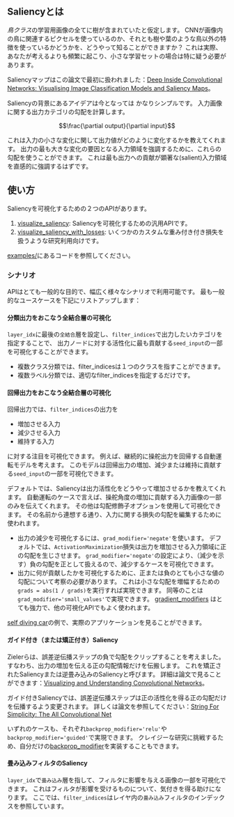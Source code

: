 ## Saliencyとは

*鳥クラス*の学習用画像の全てに樹が含まれていたと仮定します。
CNNが画像内の鳥に関連するピクセルを使っているのか、それとも樹や葉のような鳥以外の特徴を使っているかどうかを、どうやって知ることができますか？
これは実際、あなたが考えるよりも頻繁に起こり、小さな学習セットの場合は特に疑う必要があります。

Saliencyマップはこの論文で最初に扱われました：[Deep Inside Convolutional Networks: Visualising Image Classification Models and Saliency Maps](https://arxiv.org/pdf/1312.6034v2.pdf)。

Saliencyの背景にあるアイデアは今となっては かなりシンプルです。
入力画像に関する出力カテゴリの勾配を計算します。

$$\frac{\partial output}{\partial input}$$

これは入力の小さな変化に関して出力値がどのように変化するかを教えてくれます。
出力の最も大きな変化の要因となる入力領域を強調するために、これらの勾配を使うことができます。
これは最も出力への貢献が顕著な(salient)入力領域を直感的に強調するはずです。


## 使い方

Saliencyを可視化するための２つのAPIがあります。

1. [visualize_saliency](../vis.visualization.md#visualize_saliency): Saliencyを可視化するための汎用APIです。
2. [visualize_saliency_with_losses](../vis.visualization.md#visualize_saliency_with_losses): いくつかのカスタムな重み付き付き損失を扱うような研究利用向けです。

[examples/](https://github.com/raghakot/keras-vis/tree/master/examples)にあるコードを参照してください。

### シナリオ

APIはとても一般的な目的で、幅広く様々なシナリオで利用可能です。
最も一般的なユースケースを下記にリストアップします：

#### 分類出力をおこなう全結合層の可視化

`layer_idx`に最後の`全結合`層を設定し、`filter_indices`で出力したいカテゴリを指定することで、
出力ノードに対する活性化に最も貢献する`seed_input`の一部を可視化することができます。

- 複数クラス分類では、filter_indicesは１つのクラスを指すことができます。 
- 複数ラベル分類では、適切なfilter_indicesを指定するだけです。

#### 回帰出力をおこなう全結合層の可視化

回帰出力では、`filter_indices`の出力を

* 増加させる入力
* 減少させる入力
* 維持する入力

に対する注目を可視化できます。
例えば、継続的に操舵出力を回帰する自動運転モデルを考えます。
このモデルは回帰出力の増加、減少または維持に貢献する`seed_input`の一部を可視化できます。

デフォルトでは、Saliencyは出力活性化をどうやって増加させるかを教えてくれます。
自動運転のケースで言えば、操舵角度の増加に貢献する入力画像の一部のみを伝えてくれます。
その他は勾配修飾子オプションを使用して可視化できます。
その名前から連想する通り、入力に関する損失の勾配を編集するために使われます。

- 出力の減少を可視化するには、`grad_modifier='negate'`を使います。
デフォルトでは、`ActivationMaximization`損失は出力を増加させる入力領域に正の勾配を生じさせます。
`grad_modifier='negate'`の設定により、（減少を示す）負の勾配を正として扱えるので、減少するケースを可視化できます。
- 出力に何が貢献したかを可視化するために、正または負のとても小さな値の勾配について考察の必要があります。
これは小さな勾配を増幅するための`grads = abs(1 / grads)`を実行すれば実現できます。
同等のことは`grad_modifier='small_values'`で実現できます。
[gradient_modifiers](../vis.grad_modifiers.md) はとても強力で、他の可視化APIでもよく使われます。

[self diving car](https://github.com/raghakot/keras-vis/tree/master/applications/self_driving)の例で、実際のアプリケーションを見ることができます。

#### ガイド付き（または矯正付き）Saliency

Zielerらは、誤差逆伝播ステップの負で勾配をクリップすることを考えました。
すなわち、出力の増加を伝える正の勾配情報だけを伝搬します。
これを矯正されたSaliencyまたは逆畳み込みのSaliencyと呼びます。
詳細は論文で見ることができます：[Visualizing and Understanding Convolutional Networks](https://arxiv.org/pdf/1311.2901.pdf)。

ガイド付きSaliencyでは、誤差逆伝播ステップは正の活性化を得る正の勾配だけを伝播するよう変更されます。
詳しくは論文を参照してください：[String For Simplicity: The All Convolutional Net](https://arxiv.org/pdf/1412.6806.pdf)

いずれのケースも、それぞれ`backprop_modifier='relu'`や`backprop_modifier='guided'`で実現できます。
クレイジーな研究に挑戦するため、自分だけの[backprop_modifier](../vis.backprop_modifiers.md)を実装することもできます。

#### 畳み込みフィルタのSaliency

`layer_idx`で`畳み込み`層を指して、フィルタに影響を与える画像の一部を可視化できます。
これはフィルタが影響を受けるものについて、気付きを得る助けになります。
ここでは、`filter_indices`はレイヤ内の`畳み込み`フィルタのインデックスを参照しています。


